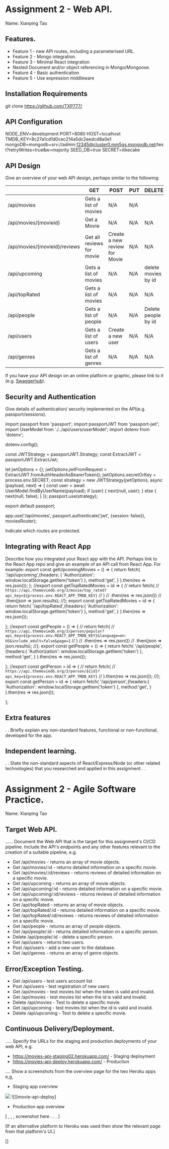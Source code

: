 # Assignment 2 - Web API.

Name: Xianping Tao

## Features. 
 + Feature 1 - new API routes, including a parameterised URL.
 + Feature 2 - Mongo integration.
 + Feature 3 - Minimal React integration
 + Nested Document and/or object referencing in Mongo/Mongoose.
 + Feature 4 - Basic authentication
 + Feature 5 - Use expression middleware

## Installation Requirements

git clone https://github.com/TXP777/




## API Configuration

NODE_ENV=development
PORT=8080
HOST=localhost
TMDB_KEY=8c27a1cd1d0cec214a5dc2eedcd8a0e1
mongoDB=mongodb+srv://admin:12345@cluster0.mm5gs.mongodb.net/test?retryWrites=true&w=majority
SEED_DB=true
SECRET=ilikecake


## API Design
Give an overview of your web API design, perhaps similar to the following: 

|  |  GET | POST | PUT | DELETE
| -- | -- | -- | -- | -- 
| /api/movies |Gets a list of movies | N/A | N/A |
| /api/movies/{movieid} | Get a Movie | N/A | N/A | N/A
| /api/movies/{movieid}/reviews | Get all reviews for movie | Create a new review for Movie | N/A | N/A  
| /api/upcoming | Gets a list of movies | N/A | N/A | delete movies by id
| /api/topRated |Gets a list of movies | N/A | N/A | N/A
| /api/people |Gets a list of people | N/A | N/A | Delete people by id
| /api/users |Gets a list of users | Create a new user | N/A | N/A
| /api/genres |Gets a list of genres | N/A | N/A | N/A


If you have your API design on an online platform or graphic, please link to it (e.g. [Swaggerhub](https://app.swaggerhub.com/)).


## Security and Authentication
Give details of authentication/ security implemented on the API(e.g. passport/sessions).

import passport from 'passport';
import passportJWT from 'passport-jwt';
import UserModel from './../api/users/userModel';
import dotenv from 'dotenv';

dotenv.config();

const JWTStrategy = passportJWT.Strategy;
const ExtractJWT = passportJWT.ExtractJwt;

let jwtOptions = {};
jwtOptions.jwtFromRequest = ExtractJWT.fromAuthHeaderAsBearerToken();
jwtOptions.secretOrKey = process.env.SECRET;
const strategy = new JWTStrategy(jwtOptions, async (payload, next) => {
  const user = await UserModel.findByUserName(payload);
  if (user) {
    next(null, user);
  } else {
    next(null, false);
  }
});
passport.use(strategy);

export default passport;



app.use('/api/movies', passport.authenticate('jwt', {session: false}), moviesRouter);






 Indicate which routes are protected.


## Integrating with React App

Describe how you integrated your React app with the API. Perhaps link to the React App repo and give an example of an API call from React App. For example: 
  export const getUpcomingMovies = () => {
    return fetch(
       '/api/upcoming',{headers: {
         'Authorization': window.localStorage.getItem('token')
      },
      method:'get',
    }
    ).then(res => res.json());
  };
  //export const getTopRatedMovies = id => {
  //  return fetch(
  //    `https://api.themoviedb.org/3/movie/top_rated?api_key=${process.env.REACT_APP_TMDB_KEY}`
  //  )
  //    .then(res => res.json())
  //    .then(json => json.results);
  //};
  export const getTopRatedMovies = id => {
    return fetch(
      '/api/topRated',{headers:{
        'Authorization': window.localStorage.getItem('token') 
      },
    method:'get',
      }
      ).then(res => res.json());
      
  };
  //export const getPeople = () => {
  //  return fetch(
  //    `https://api.themoviedb.org/3/person/popular?api_key=${process.env.REACT_APP_TMDB_KEY}&language=en-US&include_adult=false&page=1`
  //  )
  //    .then(res => res.json())
  //    .then(json => json.results);
  //};
  export const getPeople = () => {
    return fetch(
      '/api/people',{headers:{
        'Authorization': window.localStorage.getItem('token') 
      },
    method:'get',
      }
      ).then(res => res.json());
      
  };
  //export const getPerson = id => {
  //  return fetch(
  //    `https://api.themoviedb.org/3/person/${id}?api_key=${process.env.REACT_APP_TMDB_KEY}`
  //  ).then(res => res.json());
  //};
  export const getPerson = id => {
    return fetch(
      '/api/person',{headers:{
        'Authorization': window.localStorage.getItem('token') 
      },
    method:'get',
      }
      ).then(res => res.json());
      
  };

## Extra features

. . Briefly explain any non-standard features, functional or non-functional, developed for the app.  

## Independent learning.

. . State the non-standard aspects of React/Express/Node (or other related technologies) that you researched and applied in this assignment . .  



# Assignment 2 - Agile Software Practice.

Name: Xianping Tao

## Target Web API.

...... Document the Web API that is the target for this assignment's CI/CD pipeline. Include the API's endpoints and any other features relevant to the creation of a suitable pipeline, e.g.

+ Get /api/movies - returns an array of movie objects.
+ Get /api/movies/:id - returns detailed information on a specific movie.
+ Get /api/movies/:id/reviews - returns reviews of detailed information on a specific movie.
+ Get /api/upcoming - returns an array of movie objects.
+ Get /api/upcoming/:id - returns detailed information on a specific movie.
+ Get /api/upcoming/:id/reviews - returns reviews of detailed information on a specific movie.
+ Get /api/topRated - returns an array of movie objects.
+ Get /api/topRated/:id - returns detailed information on a specific movie.
+ Get /api/topRated/:id/reviews - returns reviews of detailed information on a specific movie.
+ Get /api/people - returns an array of people objects.
+ Get /api/people/:id - returns detailed information on a specific person.
+ Delete /api/people/:id - delete a specific person.
+ Get /api/users - returns two users.
+ Post /api/users - add a new user to the database.
+ Get /api/genres - returns an array of genre objects.

## Error/Exception Testing.

+ Get /api/users - test users account list
+ Post /api/users - test registration of new users
+ Get /api/movies - test movies list when the token is valid and invalid.
+ Get /api/movies - test movies list when the id is valid and invalid.
+ Delete /api/movies - Test to delete a specific movie.
+ Get /api/upcoming - test movies list when the id is valid and invalid.
+ Delete /api/upcoming - Test to delete a specific movie.



## Continuous Delivery/Deployment.

..... Specify the URLs for the staging and production deployments of your web API, e.g.

+ https://movies-api-staging02.herokuapp.com/ - Staging deployment
+ https://movies-api-deploy.herokuapp.com/ - Production



.... Show a screenshots from the overview page for the two Heroku apps e,g,

+ Staging app overview 

![][movie-api-staging]
![][movie-api-deploy]

+ Production app overview 

[ , , , screenshot here . . . ]

[If an alternative platform to Heroku was used then show the relevant page from that platform's UI.]


[movie-api-staging]: ./img/movies-api-staging.png
[]
